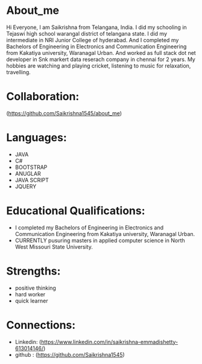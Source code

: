 # About_me

Hi Everyone, I am Saikrishna from Telangana, India. I did my schooling in Tejaswi high school warangal district of telangana state. I did  my intermediate in NRI Junior College of hyderabad. And I completed my Bachelors of Engineering  in Electronics and Communication Engineering from Kakatiya university, Waranagal Urban. And worked as full stack dot net developer in Snk markert data reserach company in chennai for 2 years. My hobbies are watching and playing cricket, listening to music for relaxation, travelling.

# Collaboration:

(https://github.com/Saikrishna1545/about_me)

# Languages:
* JAVA
* C#
* BOOTSTRAP
* ANUGLAR
* JAVA SCRIPT
* JQUERY

# Educational Qualifications:

* I completed my Bachelors of Engineering  in Electronics and Communication Engineering from Kakatiya university, Waranagal Urban.
* CURRENTLY pusuring masters in applied computer science in North West Missouri State University.

# Strengths:

* positive thinking
* hard worker 
* quick learner

# Connections:
* Linkedin: (https://www.linkedin.com/in/saikrishna-emmadishetty-613014146/)
* github : (https://github.com/Saikrishna1545)

